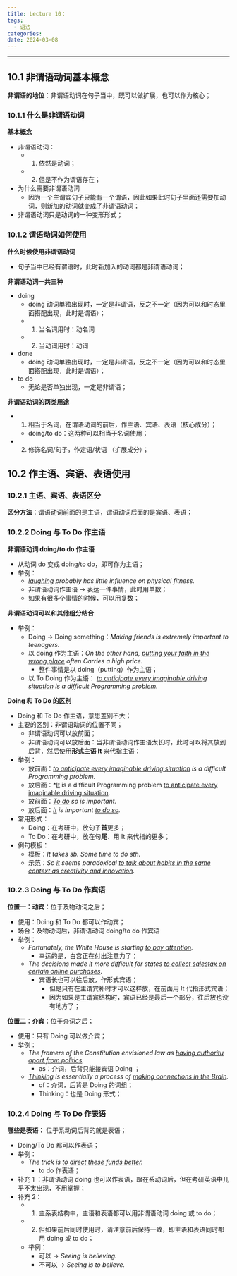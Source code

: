 ```yaml
---
title: Lecture 10：
tags:
  - 语法
categories: 
date: 2024-03-08
---
```

---
## 10.1 非谓语动词基本概念
**非谓语的地位**：非谓语动词在句子当中，既可以做扩展，也可以作为核心；

### 10.1.1 什么是非谓语动词
**基本概念**
+ 非谓语动词：
	+ 1. 依然是动词；
	+ 2. 但是不作为谓语存在； 
+ 为什么需要非谓语动词
	+ 因为一个主谓宾句子只能有一个谓语，因此如果此时句子里面还需要加动词，则新加的动词就变成了非谓语动词；
+ 非谓语动词只是动词的一种变形形式；

### 10.1.2 谓语动词如何使用
**什么时候使用非谓语动词**
+ 句子当中已经有谓语时，此时新加入的动词都是非谓语动词；

**非谓语动词一共三种**
+ doing
	+ doing 动词单独出现时，一定是非谓语，反之不一定（因为可以和时态里面搭配出现，此时是谓语）；
	+ 1. 当名词用时：动名词
	+ 2. 当动词用时：动词
+ done
	+ doing 动词单独出现时，一定是非谓语，反之不一定（因为可以和时态里面搭配出现，此时是谓语）；
+ to do
	+ 无论是否单独出现，一定是非谓语；

**非谓语动词的两类用途**
+ 1. 相当于名词，在谓语动词的前后，作主语、宾语、表语（核心成分）；
	+ doing/to do：这两种可以相当于名词使用；
+ 2. 修饰名词/句子，作定语/状语 （扩展成分）； 

## 10.2 作主语、宾语、表语使用
### 10.2.1  主语、宾语、表语区分
**区分方法**：谓语动词前面的是主语，谓语动词后面的是宾语、表语；

### 10.2.2 Doing 与 To Do 作主语
**非谓语动词 doing/to do 作主语** 
+ 从动词 do 变成 doing/to do，即可作为主语；
+ 举例：
	+ *<u>laughing</u> probably has little influence on physical fitness.*
	+ 非谓语动词作主语 -> 表达一件事情，此时用单数；
	+ 如果有很多个事情的时候，可以用复数；

**非谓语动词可以和其他组分结合**
+ 举例：
	+ Doing -> Doing something：*Making friends is extremely important to teenagers.*
	+ 以 doing 作为主语：*On the other hand, <u>putting your faith in the wrong place</u> often Carries a high price.*
		+ 整件事情是以 doing（putting）作为主语；
	+ 以 To Doing 作为主语： *<u>to anticipate every imaginable driving situation</u> is a difficult Programming problem.*

**Doing 和 To Do 的区别** 
+ Doing 和 To Do 作主语，意思差别不大；
+ 主要的区别：非谓语动词的位置不同；
	+ 非谓语动词可以放前面；
	+ 非谓语动词可以放后面：当非谓语动词作主语太长时，此时可以将其放到后背，然后使用**形式主语 It** 来代指主语；
+ 举例：
	+ 放前面：*<u>to anticipate every imaqinable driving situation</u> is a difficult Programming problem.*
	+ 放后面：*<u>It</u> is a difficult Programming problem <u>to anticipate every imaqinable driving situation</u>.
	+ 放前面：*<u>To do</u> so is important.*
	+ 放后面：*<u>It</u> is important <u>to do so</u>.*
+ 常用形式：
	+ Doing：在考研中，放句子**首**更多；
	+ To Do：在考研中，放在句**尾**、用 It 来代指的更多；
+ 例句模板：
	+ 模板：*It takes sb. Some time to do sth.*
	+ 示范：*So <u>it</u> seems paradoxical <u>to talk about habits in the same context as creativity and innovation</u>.*
 
### 10.2.3 Doing 与 To Do 作宾语 
**位置一：动宾**：位于及物动词之后；
+ 使用：Doing 和 To Do 都可以作动宾；
+ 场合：及物动词后，非谓语动词 doing/to do 作宾语
+ 举例：
	+ *Fortunately, the White House is starting <u>to pay attention</u>.*
		+ 幸运的是，白宫正在付出注意力了；
	+ *The decisions made <u>it</u> more difficult for states <u>to collect salestax on certain online purchases</u>.*
		+ 宾语长也可以往后放，作形式宾语；
			+ 但是只有在主谓宾补时才可以这样放，在前面用 It 代指形式宾语；
			+ 因为如果是主谓宾结构时，宾语已经是最后一个部分，往后放也没有地方了；

**位置二：介宾**：位于介词之后；
+ 使用：只有 Doing 可以做介宾；
+ 举例：
	+ *The framers of the Constitution envisioned law as <u>having authoritu apart from politics</u>.*
		+ as：介词，后背只能接宾语 Doing ；
	+ *<u>Thinking</u> is essentially a process of <u>making connections in the Brain</u>.*
		+ of：介词，后背是 Doing 的词组；
		+ Thinking：也是 Doing 形式；

### 10.2.4 Doing 与 To Do 作表语 
**哪些是表语：** 位于系动词后背的就是表语；
+ Doing/To Do 都可以作表语；
+ 举例：
	+ *The trick is <u>to direct these funds better</u>.*
		+ to do 作表语；
+ 补充 1 ：非谓语动词 doing 也可以作表语，跟在系动词后，但在考研英语中几乎不太出现，不用掌握；
+ 补充 2：
	+ 1. 主系表结构中，主语和表语都可以用非谓语动词 doing 或 to do； 
	+ 2. 但如果前后同时使用时，请注意前后保持一致，即主语和表语同时都用 doing 或 to do；
	+ 举例：
		+ 可以 -> *Seeing is believing.* 
		+ 不可以 -> *Seeing is to believe.*